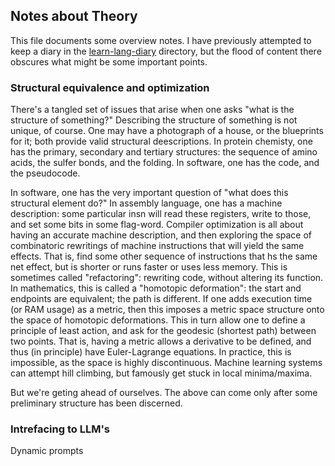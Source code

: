 Notes about Theory
------------------
This file documents some overview notes. I have previously attempted
to keep a diary in the [learn-lang-diary](learn-lang-diary) directory,
but the flood of content there obscures what might be some important
points.

### Structural equivalence and optimization
There's a tangled set of issues that arise when one asks "what is the
structure of something?" Describing the structure of something is not
unique, of course. One may have a photograph of a house, or the
blueprints for it; both provide valid structural deescriptions. In
protein chemisty, one has the primary, secondary and tertiary
structures: the sequence of amino acids, the sulfer bonds, and the
folding. In software, one has the code, and the pseudocode.

In software, one has the very important question of "what does this
structural element do?" In assembly language, one has a machine
description: some particular insn will read these registers, write to
those, and set some bits in some flag-word. Compiler optimization is all
about having an accurate machine description, and then exploring the
space of combinatoric rewritings of machine instructions that will yield
the same effects. That is, find some other sequence of instructions that
hs the same net effect, but is shorter or runs faster or uses less
memory. This is sometimes called "refactoring": rewriting code, without
altering its function. In mathematics, this is called a "homotopic
deformation": the start and endpoints are equivalent; the path is
different. If one adds execution time (or RAM usage) as a metric, then
this imposes a metric space structure onto the space of homotopic
deformations. This in turn allow one to define a principle of least
action, and ask for the geodesic (shortest path) between two points.
That is, having a metric allows a derivative to be defined, and thus (in
principle) have Euler-Lagrange equations. In practice, this is
impossible, as the space is highly discontinuous. Machine learning
systems can attempt hill climbing, but famously get stuck in local
minima/maxima.

But we're geting ahead of ourselves. The above can come only after some
preliminary structure has been discerned.


### Intrefacing to LLM's
Dynamic prompts
